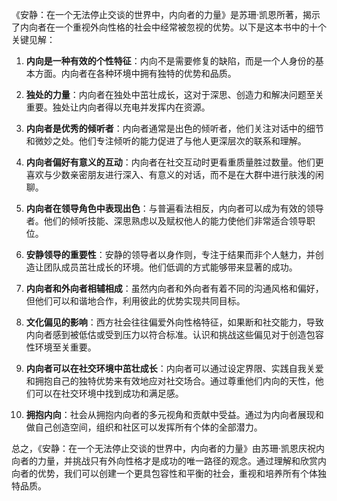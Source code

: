 《安静：在一个无法停止交谈的世界中，内向者的力量》是苏珊·凯恩所著，揭示了内向者在一个重视外向性格的社会中经常被忽视的优势。以下是这本书中的十个关键见解：

1. **内向是一种有效的个性特征**：内向不是需要修复的缺陷，而是一个人身份的基本方面。内向者在各种环境中拥有独特的优势和品质。

2. **独处的力量**：内向者在独处中茁壮成长，这对于深思、创造力和解决问题至关重要。独处让内向者得以充电并发挥内在资源。

3. **内向者是优秀的倾听者**：内向者通常是出色的倾听者，他们关注对话中的细节和微妙之处。他们专注倾听的能力促进了与他人更深层次的联系和理解。

4. **内向者偏好有意义的互动**：内向者在社交互动时更看重质量胜过数量。他们更喜欢与少数亲密朋友进行深入、有意义的对话，而不是在大群中进行肤浅的闲聊。

5. **内向者在领导角色中表现出色**：与普遍看法相反，内向者可以成为有效的领导者。他们的倾听技能、深思熟虑以及赋权他人的能力使他们非常适合领导职位。

6. **安静领导的重要性**：安静的领导者以身作则，专注于结果而非个人魅力，并创造让团队成员茁壮成长的环境。他们低调的方式能够带来显著的成功。

7. **内向者和外向者相辅相成**：虽然内向者和外向者有着不同的沟通风格和偏好，但他们可以和谐地合作，利用彼此的优势实现共同目标。

8. **文化偏见的影响**：西方社会往往偏爱外向性格特征，如果断和社交能力，导致内向者感到被低估或受到压力以符合标准。认识和挑战这些偏见对于创造包容性环境至关重要。

9. **内向者可以在社交环境中茁壮成长**：内向者可以通过设定界限、实践自我关爱和拥抱自己的独特优势来有效地应对社交场合。通过尊重他们内向的天性，他们可以在社交环境中找到成功和满足感。

10. **拥抱内向**：社会从拥抱内向者的多元视角和贡献中受益。通过为内向者展现和做自己创造空间，组织和社区可以发挥所有个体的全部潜力。

总之，《安静：在一个无法停止交谈的世界中，内向者的力量》由苏珊·凯恩庆祝内向者的力量，并挑战只有外向性格才是成功的唯一路径的观念。通过理解和欣赏内向者的优势，我们可以创建一个更具包容性和平衡的社会，重视和培养所有个体独特品质。